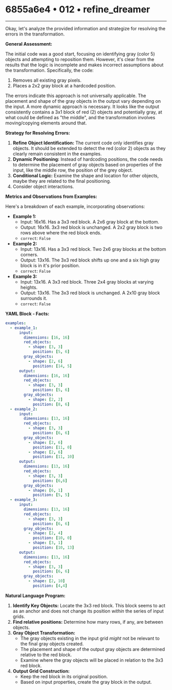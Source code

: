 # 6855a6e4 • 012 • refine_dreamer

---
Okay, let's analyze the provided information and strategize for resolving the errors in the transformation.

**General Assessment:**

The initial code was a good start, focusing on identifying gray (color 5) objects and attempting to reposition them. However, it's clear from the results that the logic is incomplete and makes incorrect assumptions about the transformation. Specifically, the code:

1.  Removes all existing gray pixels.
2.  Places a 2x2 gray block at a hardcoded position.

The errors indicate this approach is not universally applicable. The placement and shape of the gray objects in the output vary depending on the input. A more dynamic approach is necessary. It looks like the output consistently contains a 3x1 block of red (2) objects and potentially gray, at what could be defined as "the middle", and the transformation involves moving/copying elements around that.

**Strategy for Resolving Errors:**

1.  **Refine Object Identification:** The current code only identifies gray objects. It should be extended to detect the red (color 2) objects as they clearly remain consistent in the examples.
2.  **Dynamic Positioning:** Instead of hardcoding positions, the code needs to determine the placement of gray objects based on properties of the input, like the middle row, the position of the grey object.
3.  **Conditional Logic:** Examine the shape and location for other objects, maybe they are related to the final positioning.
4. Consider object interactions.

**Metrics and Observations from Examples:**

Here's a breakdown of each example, incorporating observations:

*   **Example 1:**
    *   Input: 16x16. Has a 3x3 red block. A 2x6 gray block at the bottom.
    *   Output: 16x16. 3x3 red block is unchanged. A 2x2 gray block is two rows above where the red block ends.
    *   `correct`: `False`
*   **Example 2:**
    *   Input: 13x16. Has a 3x3 red block. Two 2x6 gray blocks at the bottom corners.
    *   Output: 13x16. The 3x3 red block shifts up one and a six high gray block is in it's prior position.
    *   `correct`: `False`
*   **Example 3:**
    *   Input: 13x16. A 3x3 red block. Three 2x4 gray blocks at varying heights.
    *   Output: 13x16. The 3x3 red block is unchanged. A 2x10 gray block surrounds it.
    *   `correct`: `False`

**YAML Block - Facts:**

```yaml
examples:
  - example_1:
      input:
        dimensions: [16, 16]
        red_objects:
          - shape: [3, 3]
            position: [5, 6]
        gray_objects:
          - shape: [2, 6]
            position: [14, 5]
      output:
        dimensions: [16, 16]
        red_objects:
          - shape: [3, 3]
            position: [5, 6]
        gray_objects:
          - shape: [2, 2]
            position: [8, 6]
  - example_2:
      input:
        dimensions: [13, 16]
        red_objects:
          - shape: [3, 3]
            position: [6, 6]
        gray_objects:
          - shape: [2, 6]
            position: [11, 0]
          - shape: [2, 6]
            position: [11, 10]
      output:
        dimensions: [13, 16]
        red_objects:
          - shape: [3, 3]
            position: [6,6]
        gray_objects:
          - shape: [6, 1]
            position: [5, 5]          
  - example_3:
      input:
        dimensions: [13, 16]
        red_objects:
          - shape: [3, 3]
            position: [6, 6]
        gray_objects:
          - shape: [2, 4]
            position: [10, 0]
          - shape: [3, 1]
            position: [10, 13]
      output:
        dimensions: [13, 16]
        red_objects:
          - shape: [3, 3]
            position: [6, 6]
        gray_objects:
          - shape: [2, 10]
            position: [4,4]
```

**Natural Language Program:**

1.  **Identify Key Objects:** Locate the 3x3 red block. This block seems to act as an anchor and does not change its position *within* the series of input grids.
2.  **Find relative positions:** Determine how many rows, if any, are between objects.
3.  **Gray Object Transformation:**
    *   The gray objects existing in the input grid *might* not be relevant to the final gray objects created.
    *   The placement and shape of the output gray objects are determined relative to the red block.
    *   Examine where the gray objects will be placed in relation to the 3x3 red block.
4.  **Output Grid Construction:**
    *   Keep the red block in its original position.
    *   Based on input properties, create the gray block in the output.


